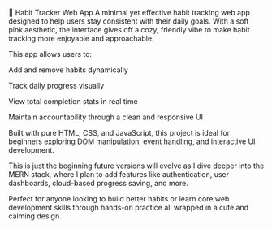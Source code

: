 🌸 Habit Tracker Web App
A minimal yet effective habit tracking web app designed to help users stay consistent with their daily goals. With a soft pink aesthetic, the interface gives off a cozy, friendly vibe to make habit tracking more enjoyable and approachable.

This app allows users to:

Add and remove habits dynamically

Track daily progress visually

View total completion stats in real time

Maintain accountability through a clean and responsive UI

Built with pure HTML, CSS, and JavaScript, this project is ideal for beginners exploring DOM manipulation, event handling, and interactive UI development.

This is just the beginning future versions will evolve as I dive deeper into the MERN stack, where I plan to add features like authentication, user dashboards, cloud-based progress saving, and more.

Perfect for anyone looking to build better habits or learn core web development skills through hands-on practice all wrapped in a cute and calming design.
